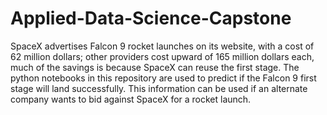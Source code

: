 # Applied-Data-Science-Capstone
SpaceX advertises Falcon 9 rocket launches on its website, with a cost of 62 million dollars; other providers cost upward of 165 million dollars each, much of the savings is because SpaceX can reuse the first stage.
The python notebooks in this repository are used to predict if the Falcon 9 first stage will land successfully. This information can be used if an alternate company wants to bid against SpaceX for a rocket launch. 
